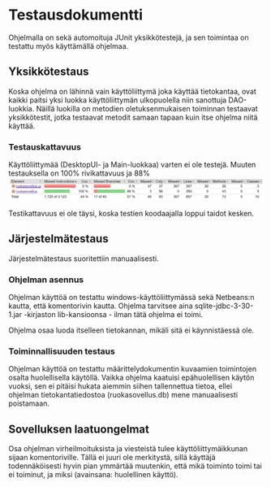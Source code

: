 # Testausdokumentti

Ohjelmalla on sekä automoituja JUnit yksikkötestejä, ja sen toimintaa on testattu myös käyttämällä ohjelmaa.

## Yksikkötestaus
Koska ohjelma on lähinnä vain käyttöliittymä joka käyttää tietokantaa, ovat kaikki paitsi yksi luokka käyttöliittymän ulkopuolella niin sanottuja DAO-luokkia.
Näillä luokilla on metodien oletuksenmukaisen toiminnan testaavat yksikkötestit,
 jotka testaavat metodit samaan tapaan kuin itse ohjelma niitä käyttää.
 
### Testauskattavuus
 Käyttöliittymää (DesktopUI- ja Main-luokkaa) varten ei ole testejä. Muuten testauksella on 100% rivikattavuus ja 88%   
 <img src="https://github.com/ansketom/ot-harjoitustyo/blob/master/Dokumentointi/kuvat/ruokasovellus_testikattavuus.PNG?raw=true" width="800">
 
 Testikattavuus ei ole täysi, koska testien koodaajalla loppui taidot kesken.
 
## Järjestelmätestaus
 Järjestelmätestaus suoritettiin manuaalisesti.
 
### Ohjelman asennus
 Ohjelman käyttöä on testattu windows-käyttöliittymässä sekä Netbeans:n kautta, että komentorivin kautta. Ohjelma tarvitsee aina sqlite-jdbc-3-30-1.jar -kirjaston lib-kansioonsa - ilman tätä ohjelma ei toimi.  
     
 Ohjelma osaa luoda itselleen tietokannan, mikäli sitä ei käynnistäessä ole.
 
### Toiminnallisuuden testaus
 Ohjelman käyttöä on testattu määrittelydokumentin kuvaamien toimintojen osalta huolellisella käytöllä. Vaikka ohjelma kaatuisi epähuolellisen käytön vuoksi, sen ei pitäisi hukata aiemmin siihen tallennettua tietoa, ellei ohjelman tietokantatiedostoa (ruokasovellus.db) mene manuaalisesti poistamaan.
 
## Sovelluksen laatuongelmat
 Osa ohjelman virheilmoituksista ja viesteistä tulee käyttöliittymäikkunan sijaan komentoriville. Tällä ei juuri ole merkitystä, sillä käyttäjä todennäköisesti hyvin pian ymmärtää muutenkin, että mikä toiminto toimi tai ei toiminut, ja miksi (avainsana: huolellinen käyttö).
 